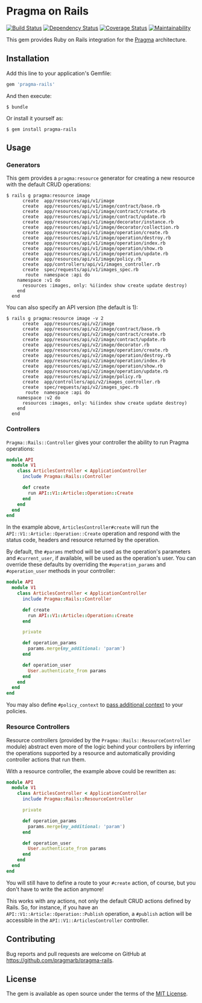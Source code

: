# Pragma on Rails

[![Build Status](https://travis-ci.org/pragmarb/pragma-rails.svg?branch=master)](https://travis-ci.org/pragmarb/pragma-rails)
[![Dependency Status](https://gemnasium.com/badges/github.com/pragmarb/pragma-rails.svg)](https://gemnasium.com/github.com/pragmarb/pragma-rails)
[![Coverage Status](https://coveralls.io/repos/github/pragmarb/pragma-rails/badge.svg?branch=master)](https://coveralls.io/github/pragmarb/pragma-rails?branch=master)
[![Maintainability](https://api.codeclimate.com/v1/badges/e51e8d7489eb72ab97ba/maintainability)](https://codeclimate.com/github/pragmarb/pragma-rails/maintainability)

This gem provides Ruby on Rails integration for the [Pragma](https://github.com/pragmarb/pragma) architecture.

## Installation

Add this line to your application's Gemfile:

```ruby
gem 'pragma-rails'
```

And then execute:

```console
$ bundle
```

Or install it yourself as:

```console
$ gem install pragma-rails
```

## Usage

### Generators

This gem provides a `pragma:resource` generator for creating a new resource with the default CRUD
operations:

```console
$ rails g pragma:resource image
      create  app/resources/api/v1/image
      create  app/resources/api/v1/image/contract/base.rb
      create  app/resources/api/v1/image/contract/create.rb
      create  app/resources/api/v1/image/contract/update.rb
      create  app/resources/api/v1/image/decorator/instance.rb
      create  app/resources/api/v1/image/decorator/collection.rb
      create  app/resources/api/v1/image/operation/create.rb
      create  app/resources/api/v1/image/operation/destroy.rb
      create  app/resources/api/v1/image/operation/index.rb
      create  app/resources/api/v1/image/operation/show.rb
      create  app/resources/api/v1/image/operation/update.rb
      create  app/resources/api/v1/image/policy.rb
      create  app/controllers/api/v1/images_controller.rb
      create  spec/requests/api/v1/images_spec.rb
       route  namespace :api do
    namespace :v1 do
      resources :images, only: %i(index show create update destroy)
    end
  end
```

You can also specify an API version (the default is 1):

```console
$ rails g pragma:resource image -v 2
      create  app/resources/api/v2/image
      create  app/resources/api/v2/image/contract/base.rb
      create  app/resources/api/v2/image/contract/create.rb
      create  app/resources/api/v2/image/contract/update.rb
      create  app/resources/api/v2/image/decorator.rb
      create  app/resources/api/v2/image/operation/create.rb
      create  app/resources/api/v2/image/operation/destroy.rb
      create  app/resources/api/v2/image/operation/index.rb
      create  app/resources/api/v2/image/operation/show.rb
      create  app/resources/api/v2/image/operation/update.rb
      create  app/resources/api/v2/image/policy.rb
      create  app/controllers/api/v2/images_controller.rb
      create  spec/requests/api/v2/images_spec.rb
       route  namespace :api do
    namespace :v2 do
      resources :images, only: %i(index show create update destroy)
    end
  end

```

### Controllers

`Pragma::Rails::Controller` gives your controller the ability to run Pragma operations:

```ruby
module API
  module V1
    class ArticlesController < ApplicationController
      include Pragma::Rails::Controller

      def create
        run API::V1::Article::Operation::Create
      end
    end
  end
end
```

In the example above, `ArticlesController#create` will run the `API::V1::Article::Operation::Create`
operation and respond with the status code, headers and resource returned by the operation.

By default, the `#params` method will be used as the operation's parameters and `#current_user`, if
available, will be used as the operation's user. You can override these defaults by overriding the
`#operation_params` and `#operation_user` methods in your controller:

```ruby
module API
  module V1
    class ArticlesController < ApplicationController
      include Pragma::Rails::Controller

      def create
        run API::V1::Article::Operation::Create
      end

      private

      def operation_params
        params.merge(my_additional: 'param')
      end

      def operation_user
        User.authenticate_from params
      end
    end
  end
end
```

You may also define `#policy_context` to [pass additional context](https://github.com/pragmarb/pragma-policy#passing-additional-context) 
to your policies.

### Resource Controllers

Resource controllers (provided by the `Pragma::Rails::ResourceController` module) abstract even more 
of the logic behind your controllers by inferring the operations supported by a resource and 
automatically providing controller actions that run them.

With a resource controller, the example above could be rewritten as:

```ruby
module API
  module V1
    class ArticlesController < ApplicationController
      include Pragma::Rails::ResourceController

      private

      def operation_params
        params.merge(my_additional: 'param')
      end

      def operation_user
        User.authenticate_from params
      end
    end
  end
end
```

You will still have to define a route to your `#create` action, of course, but you don't have to
write the action anymore!

This works with any actions, not only the default CRUD actions defined by Rails. So, for instance, 
if you have an `API::V1::Article::Operation::Publish` operation, a `#publish` action will be 
accessible in the `API::V1::ArticlesController` controller.

## Contributing

Bug reports and pull requests are welcome on GitHub at https://github.com/pragmarb/pragma-rails.

## License

The gem is available as open source under the terms of the [MIT License](http://opensource.org/licenses/MIT).
